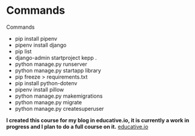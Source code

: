 # Commands
Commands
- pip install pipenv
- pipenv install django
- pip list
- django-admin startproject kepp .
- python manage.py runserver
- python manage.py startapp library
- pip freeze > requirements.txt
- pip install python-dotenv
- pipenv install pillow
- python manage.py makemigrations 
- python manage.py migrate
- python manage.py createsuperuser

**I created this course for my blog in educative.io, it is currently a work in progress and I plan to do a full course on it.**
[educative.io](https://www.educative.io/profile/view/5827538983845888)

